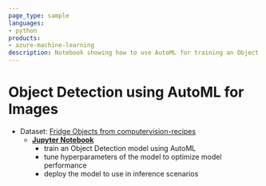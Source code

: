 ```yaml
---
page_type: sample
languages:
- python
products:
- azure-machine-learning
description: Notebook showing how to use AutoML for training an Object Detection model. We will use a small dataset to train the model, demonstrate how you can tune hyperparameters of the model to optimize model performance and deploy the model to use in inference scenarios.
---
```


# Object Detection using AutoML for Images
- Dataset: [Fridge Objects from computervision-recipes](https://github.com/microsoft/computervision-recipes)
    - **[Jupyter Notebook](auto-ml-image-object-detection.ipynb)**
      - train an Object Detection model using AutoML
      - tune hyperparameters of the model to optimize model performance
      - deploy the model to use in inference scenarios
